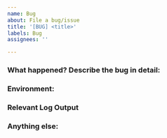 ```yaml
---
name: Bug
about: File a bug/issue
title: '[BUG] <title>'
labels: Bug
assignees: ''

---
```


<!--
Note: Please search to see if an issue already exists for the bug you encountered.
-->

### What happened? Describe the bug in detail:
<!-- A concise description of what you're experiencing. -->

### Environment:
<!--
Example:
- USPSr Version: Ubuntu 20.04
- ZenCart Version: 13.14.0
- PHP Version: 7.6.3
-->

### Relevant Log Output
<!-- Please copy and paste any relevant log output from the ZenCart logs directory. Obfubiscate any directory names if you wish. This will be automatically formatted into code, so no need for backticks. ->

### Steps To Reproduce:
<!--
Example: steps to reproduce the behavior:
1. In this environment...
1. With this config...
1. Run '...'
1. See error...
-->

### Anything else:
<!--
Links? References? Anything that will give us more context about the issue that you are encountering!
-->